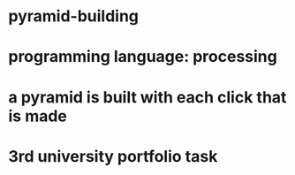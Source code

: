# pyramid-building
# programming language: processing
# a pyramid is built with each click that is made
# 3rd university portfolio task
